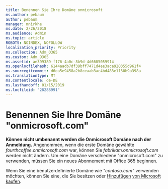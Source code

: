 ```yaml
---
title: Benennen Sie Ihre Domäne onmicrosoft
ms.author: pebaum
author: pebaum
manager: mnirkhe
ms.date: 2/26/2018
ms.audience: Admin
ms.topic: article
ROBOTS: NOINDEX, NOFOLLOW
localization_priority: Priority
ms.collection: Adm_O365
ms.custom: Adm_O365
ms.assetid: ae399389-f176-4a0c-8b9d-4d6605059914
ms.openlocfilehash: 6144aadb7df39bff7471d4ee3aca920355d961f4
ms.sourcegitcommit: d6ea5e9458a2b8ceaab3ac4bd483e1130b9a398a
ms.translationtype: MT
ms.contentlocale: de-DE
ms.lasthandoff: 01/15/2019
ms.locfileid: "28288991"
---
```

# <a name="rename-your-onmicrosoftcom-domain"></a>Benennen Sie Ihre Domäne "onmicrosoft.com"

 **Können nicht umbenannt werden die Onmicrosoft Domäne nach der Anmeldung.** Angenommen, wenn die erste Domäne gewählte *fourthcoffee.onmicrosoft.com* war, können Sie *fabrikam.onmicrosoft.com* werden nicht ändern. Um eine Domäne verschiedene "onmicrosoft.com" zu verwenden, müssen Sie ein neues Abonnement mit Office 365 beginnen. 
  
Wenn Sie eine benutzerdefinierte Domäne wie *"contoso.com"* verwenden möchten, können Sie eine, die Sie besitzen oder [Hinzufügen](https://support.office.com/article/6383f56d-3d09-4dcb-9b41-b5f5a5efd611) [von Microsoft kaufen](https://support.office.com/article/1561140a-16a9-4a02-822d-a989250e479d).
  

